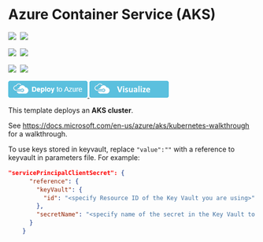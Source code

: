 # Azure Container Service (AKS)

<IMG SRC="https://azbotstorage.blob.core.windows.net/badges/101-aks/PublicLastTestDate.svg" />&nbsp;
<IMG SRC="https://azbotstorage.blob.core.windows.net/badges/101-aks/PublicDeployment.svg" />&nbsp;

<IMG SRC="https://azbotstorage.blob.core.windows.net/badges/101-aks/FairfaxLastTestDate.svg" />&nbsp;
<IMG SRC="https://azbotstorage.blob.core.windows.net/badges/101-aks/FairfaxDeployment.svg" />&nbsp;

<IMG SRC="https://azbotstorage.blob.core.windows.net/badges/101-aks/BestPracticeResult.svg" />&nbsp;
<IMG SRC="https://azbotstorage.blob.core.windows.net/badges/101-aks/CredScanResult.svg" />&nbsp;

<a href="https://portal.azure.com/#create/Microsoft.Template/uri/https%3A%2F%2Fraw.githubusercontent.com%2FAzure%2Fazure-quickstart-templates%2Fmaster%2F101-aks%2Fazuredeploy.json" target="_blank">
<img src="https://raw.githubusercontent.com/Azure/azure-quickstart-templates/master/1-CONTRIBUTION-GUIDE/images/deploytoazure.png"/>
</a>
<a href="http://armviz.io/#/?load=https%3A%2F%2Fraw.githubusercontent.com%2FAzure%2Fazure-quickstart-templates%2Fmaster%2F101-aks%2Fazuredeploy.json" target="_blank">
<img src="https://raw.githubusercontent.com/Azure/azure-quickstart-templates/master/1-CONTRIBUTION-GUIDE/images/visualizebutton.png"/>
</a>

This template deploys an **AKS cluster**.

See https://docs.microsoft.com/en-us/azure/aks/kubernetes-walkthrough for a walkthrough.

To use keys stored in keyvault, replace ```"value":""``` with a reference to keyvault in parameters file. For example:

```json
"servicePrincipalClientSecret": {
      "reference": {
        "keyVault": {
          "id": "<specify Resource ID of the Key Vault you are using>"
        },
        "secretName": "<specify name of the secret in the Key Vault to get the service principal password from>"
      }
    }
```
